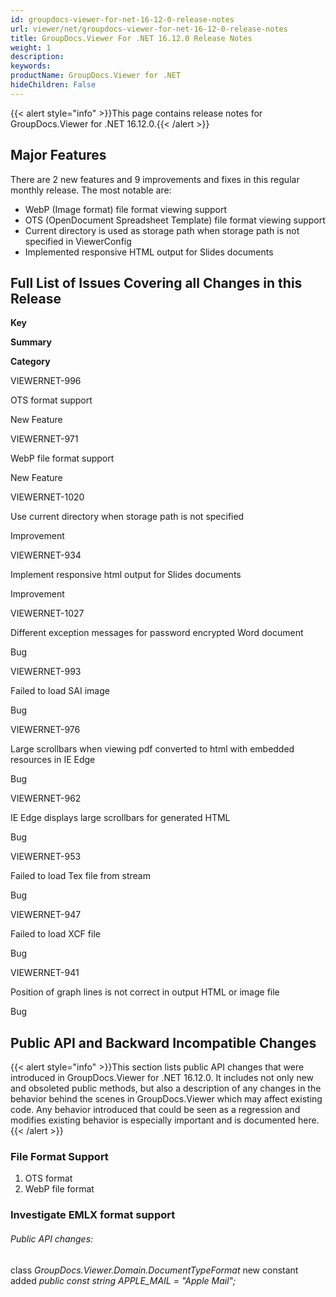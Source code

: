 ```yaml
---
id: groupdocs-viewer-for-net-16-12-0-release-notes
url: viewer/net/groupdocs-viewer-for-net-16-12-0-release-notes
title: GroupDocs.Viewer For .NET 16.12.0 Release Notes
weight: 1
description: 
keywords: 
productName: GroupDocs.Viewer for .NET
hideChildren: False
---
```

{{< alert style="info" >}}This page contains release notes for GroupDocs.Viewer for .NET 16.12.0.{{< /alert >}}

## Major Features

There are 2 new features and 9 improvements and fixes in this regular monthly release. The most notable are:

*   WebP (Image format) file format viewing support
*   OTS (OpenDocument Spreadsheet Template) file format viewing support
*   Current directory is used as storage path when storage path is not specified in ViewerConfig
*   Implemented responsive HTML output for Slides documents

## Full List of Issues Covering all Changes in this Release

**Key**

**Summary**

**Category**

VIEWERNET-996

OTS format support

New Feature

VIEWERNET-971

WebP file format support

New Feature

VIEWERNET-1020

Use current directory when storage path is not specified

Improvement

VIEWERNET-934

Implement responsive html output for Slides documents

Improvement

VIEWERNET-1027

Different exception messages for password encrypted Word document

Bug

VIEWERNET-993

Failed to load SAI image

Bug

VIEWERNET-976

Large scrollbars when viewing pdf converted to html with embedded resources in IE Edge

Bug

VIEWERNET-962

IE Edge displays large scrollbars for generated HTML

Bug

VIEWERNET-953

Failed to load Tex file from stream

Bug

VIEWERNET-947

Failed to load XCF file

Bug

VIEWERNET-941

Position of graph lines is not correct in output HTML or image file

Bug

## Public API and Backward Incompatible Changes

{{< alert style="info" >}}This section lists public API changes that were introduced in GroupDocs.Viewer for .NET 16.12.0. It includes not only new and obsoleted public methods, but also a description of any changes in the behavior behind the scenes in GroupDocs.Viewer which may affect existing code. Any behavior introduced that could be seen as a regression and modifies existing behavior is especially important and is documented here.{{< /alert >}}

### File Format Support

1.  OTS format
2.  WebP file format

### Investigate EMLX format support

###### Public API changes:

class *GroupDocs.Viewer.Domain.DocumentTypeFormat* new constant added *public const string APPLE\_MAIL = "Apple Mail";*

